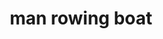 ---
layout: people&body
title: man rowing boat
emoji: man_rowing_boat
permalink: 🚣‍♂️.html
image: assets/img/3moji/man_rowing_boat.png
---